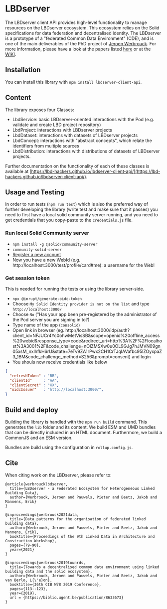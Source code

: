 # LBDserver
The LBDserver client API provides high-level functionality to manage resources on the LBDserver ecosystem. This ecosystem relies on the Solid specifications for data federation and decentralised identity. The LBDserver is a prototype of a "federated Common Data Environment" (CDE), and is one of the main deliverables of the PhD project of [Jeroen Werbrouck](https://www.researchgate.net/profile/Jeroen-Werbrouck). For more information, please have a look at the papers listed [here](#cite) or at the [WIKI](https://github.com/LBD-Hackers/lbdserver-client-api/wiki).

## Installation
You can install this library with `npm install lbdserver-client-api`.

## Content
The library exposes four Classes: 
* LbdService: basic LBDserver-oriented interactions with the Pod (e.g. validate and create LBD project repository)
* LbdProject: interactions with LBDserver projects
* LbdDataset: interactions with datasets of LBDserver projects
* LbdConcept: interactions with "abstract concepts", which relate the identifiers from multiple sources
* LbdDistribution: interactions with distributions of datasets of LBDserver projects.

Further documentation on the functionality of each of these classes is available at [https://lbd-hackers.github.io/lbdserver-client-api/](https://lbd-hackers.github.io/lbdserver-client-api/).


## Usage and Testing
In order to run tests (`npm run test`) which is also the preferred way of further developing the library (write test and make sure that it passes) you need to first have a local solid community server running, and you need to get credentials that you copy-paste to the `credentials.js` file.

### Run local Solid Community server
* `npm install -g @solid/community-server`
* `community-solid-server`
* [Register a new account](http://localhost:3000/idp/register/)
* Now you have a new WebId (e.g. http://localhost:3000/test/profile/card#me): a username for the Web!

### Get session token
This is needed for running the tests or using the library server-side.
* `npx @inrupt/generate-oidc-token`
* Choose `My Solid Identity provider is not on the list` and type `http://localhost:3000/`
* Choose `No` ("Has your app been pre-registered by the administrator of the Pod server you are signing in to?)
* Type name of the app (`consolid`)
* Open link in browser (eg. http://localhost:3000/idp/auth?client_id=NFJUCr4Yc0ohwMetVisSB&scope=openid%20offline_access%20webid&response_type=code&redirect_uri=http%3A%2F%2Flocalhost%3A3001%2F&code_challenge=nOIZMSXw0u0OL9GJg7hJMVN09gn05xsM_nxlhfkH6rU&state=7eTv9ZA1rPwx2CH1CrTJqIAVafbc95lZOyxpaZ3_1BM&code_challenge_method=S256&prompt=consent) and login
* You shouls now receive credentials like below

```json
{
  "refreshToken" : "BB",
  "clientId"     : "AA",
  "clientSecret" : "XX",
  "oidcIssuer"   : "http://localhost:3000/",
}
```

## Build and deploy
Building the library is handled with the `npm run build` command. This generates the `lib` folder and its content. We build ESM and UMD bundles that can be directly included in an HTML document. Furthermore, we build a CommonJS and an ESM version.

Bundles are build using the configuration in `rollup.config.js`.

## Cite
When citing work on the LBDserver, please refer to:
```
@article{werbroucklbdserver,
  title={LBDserver - a Federated Ecosystem for Heterogeneous Linked Building Data},
  author={Werbrouck, Jeroen and Pauwels, Pieter and Beetz, Jakob and Mannens, Erik}
}

@inproceedings{werbrouck2021data,
  title={Data patterns for the organisation of federated linked building data},
  author={Werbrouck, Jeroen and Pauwels, Pieter and Beetz, Jakob and Mannens, Erik},
  booktitle={Proceedings of the 9th Linked Data in Architecture and Construction Workshop},
  pages={79-90},
  year={2021}
}

@inproceedings{werbrouck2019towards,
  title={Towards a decentralised common data environment using linked building data and the solid ecosystem},
  author={Werbrouck, Jeroen and Pauwels, Pieter and Beetz, Jakob and van Berlo, L{\'e}on},
  booktitle={36th CIB W78 2019 Conference},
  pages={113--123},
  year={2019},
  url = {https://biblio.ugent.be/publication/8633673}
}

```
